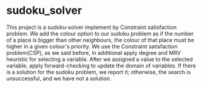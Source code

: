 # sudoku_solver
This project is a sudoku-solver implement by Constraint satisfaction problem. We add the colour option to our sudoku problem as if the number of a place is bigger than other neighbours, the colour of that place must be higher in a given colour's priority. We use the Constraint satisfaction problem(CSP), as we said before, in additional apply degree and MRV heuristic for selecting a variable. After we assigned a value to the selected variable, apply forward-checking to update the domain of variables. If there is a solution for the sudoku problem, we report it; otherwise, the search is unsuccessful, and we have not a solution. 
